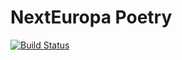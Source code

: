 # NextEuropa Poetry

[![Build Status](https://travis-ci.org/ec-europa/nexteuropa_poetry.svg?branch=master)](https://travis-ci.org/ec-europa/nexteuropa_poetry)

